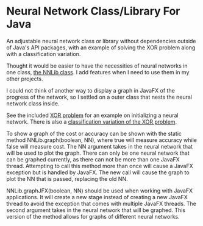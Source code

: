 # Neural Network Class/Library For Java

An adjustable neural network class or library without dependencies outside of Java's API packages, with an example of solving the XOR problem along with a classification variation.

Thought it would be easier to have the necessities of neural networks in one class, [the NNLib class](https://github.com/SSithub/Neural-Network-Library-Class/blob/Floats/src/neuralnetwork/NNLib.java). I add features when I need to use them in my other projects.

I could not think of another way to display a graph in JavaFX of the progress of the network, so I settled on a outer class that nests the neural network class inside.

See the included [XOR problem](https://github.com/SSithub/Neural-Network-Library-Class/blob/Floats/src/neuralnetwork/XOR.java) for an example on initializing a neural network. There is also a [classification variation of the XOR problem](https://github.com/SSithub/Neural-Network-Library-Class/blob/Floats/src/neuralnetwork/XOR_Classification.java). 

To show a graph of the cost or accuracy can be shown with the static method NNLib.graph(boolean, NN), where true will measure accuracy while false will measure cost. The NN argument takes in the neural network that will be used to plot the graph. There can only be one neural network that can be graphed currently, as there can not be more than one JavaFX thread. Attempting to call this method more than once will cause a JavaFX exception but is handled by JavaFX. The new call will cause the graph to plot the NN that is passed, replacing the old NN.

NNLib.graphJFX(boolean, NN) should be used when working with JavaFX applications. It will create a new stage instead of creating a new JavaFX thread to avoid the exception that comes with multiple JavaFX threads. The second argument takes in the neural network that will be graphed. This version of the method allows for graphs of different neural networks.
